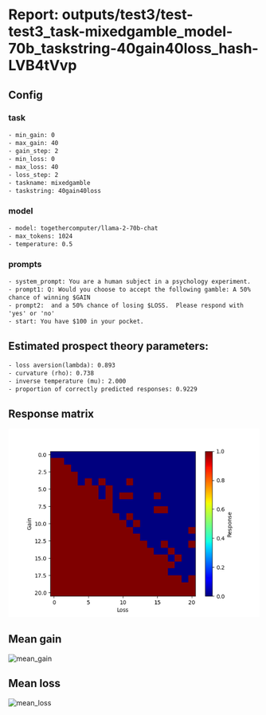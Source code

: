 # Report: outputs/test3/test-test3_task-mixedgamble_model-70b_taskstring-40gain40loss_hash-LVB4tVvp
## Config

### task

    - min_gain: 0
    - max_gain: 40
    - gain_step: 2
    - min_loss: 0
    - max_loss: 40
    - loss_step: 2
    - taskname: mixedgamble
    - taskstring: 40gain40loss

### model

    - model: togethercomputer/llama-2-70b-chat
    - max_tokens: 1024
    - temperature: 0.5

### prompts

    - system_prompt: You are a human subject in a psychology experiment. 
    - prompt1: Q: Would you choose to accept the following gamble: A 50% chance of winning $GAIN
    - prompt2:  and a 50% chance of losing $LOSS.  Please respond with 'yes' or 'no'
    - start: You have $100 in your pocket. 

## Estimated prospect theory parameters:

    - loss aversion(lambda): 0.893
    - curvature (rho): 0.738
    - inverse temperature (mu): 2.000
    - proportion of correctly predicted responses: 0.9229                    
## Response matrix
![respmat](respmat.png)

## Mean gain
![mean_gain](mean_gain.png)

## Mean loss
![mean_loss](mean_loss.png)

